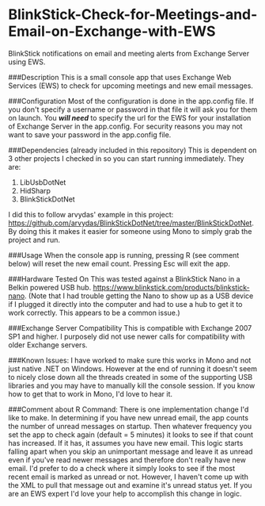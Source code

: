# BlinkStick-Check-for-Meetings-and-Email-on-Exchange-with-EWS

BlinkStick notifications on email and meeting alerts from Exchange Server using EWS.

###Description
This is a small console app that uses Exchange Web Services (EWS) to check for upcoming meetings and new email messages.

###Configuration
Most of the configuration is done in the app.config file.  If you don't specify a username or password in that file it will ask you for them on launch.  You _**will need**_ to specify the url for the EWS for your installation of Exchange Server in the app.config.  For security reasons you may not want to save your password in the app.config file.

###Dependencies (already included in this repository)
This is dependent on 3 other projects I checked in so you can start running immediately.  They are:
1.  LibUsbDotNet
2.  HidSharp
3.  BlinkStickDotNet

I did this to follow arvydas' example in this project: https://github.com/arvydas/BlinkStickDotNet/tree/master/BlinkStickDotNet. By doing this it makes it easier for someone using Mono to simply grab the project and run.

###Usage
When the console app is running, pressing R (see comment below) will reset the new email count.  Pressing Esc will exit the app.

###Hardware Tested On
This was tested against a BlinkStick Nano in a Belkin powered USB hub. https://www.blinkstick.com/products/blinkstick-nano. (Note that I had trouble getting the Nano to show up as a USB device if I plugged it directly into the computer and had to use a hub to get it to work correctly.  This appears to be a common issue.)

###Exchange Server Compatibility
This is compatible with Exchange 2007 SP1 and higher.  I purposely did not use newer calls for compatibility with older Exchange servers.


###Known Issues:
I have worked to make sure this works in Mono and not just native .NET on Windows.  However at the end of running it doesn't seem to nicely close down all the threads created in some of the supporting USB libraries and you may have to manually kill the console session.  If you know how to get that to work in Mono, I'd love to hear it.  

###Comment about R Command:
There is one implementation change I'd like to make.  In determining if you have new unread email, the app counts the number of unread messages on startup.  Then whatever frequency you set the app to check again (default = 5 minutes) it looks to see if that count has increased.  If it has, it assumes you have new email.  This logic starts falling apart when you skip an unimportant message and leave it as unread even if you've read newer messages and therefore don't really have new email.  I'd prefer to do a check where it simply looks to see if the most recent email is marked as unread or not.  However, I haven't come up with the XML to pull that message out and examine it's unread status yet.  If you are an EWS expert I'd love your help to accomplish this change in logic.

